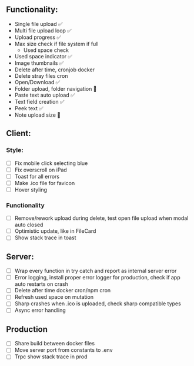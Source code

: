 ## Functionality:

- Single file upload ✅
- Multi file upload loop ✅
- Upload progress ✅
- Max size check if file system if full
  - Used space check
- Used space indicator ✅
- Image thumbnails ✅
- Delete after time, cronjob docker
- Delete stray files cron
- Open/Download ✅
- Folder upload, folder navigation 🤔
- Paste text auto upload ✅
- Text field creation ✅
- Peek text ✅
- Note upload size 🤔

## Client:

### Style:

- [ ] Fix mobile click selecting blue
- [ ] Fix overscroll on iPad
- [ ] Toast for all errors
- [ ] Make .ico file for favicon
- [ ] Hover styling

### Functionality

- [ ] Remove/rework upload during delete, test open file upload when modal auto closed
- [ ] Optimistic update, like in FileCard
- [ ] Show stack trace in toast

## Server:

- [ ] Wrap every function in try catch and report as internal server error
- [ ] Error logging, install proper error logger for production, check if app auto restarts on crash
- [ ] Delete after time docker cron/npm cron
- [ ] Refresh used space on mutation
- [ ] Sharp crashes when .ico is uploaded, check sharp compatible types
- [ ] Async error handling

## Production

- [ ] Share build between docker files
- [ ] Move server port from constants to .env
- [ ] Trpc show stack trace in prod
